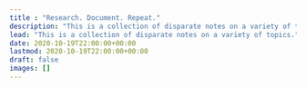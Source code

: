 ```yaml
---
title : "Research. Document. Repeat."
description: "This is a collection of disparate notes on a variety of topics."
lead: "This is a collection of disparate notes on a variety of topics."
date: 2020-10-19T22:00:00+00:00
lastmod: 2020-10-19T22:00:00+00:00
draft: false
images: []
---
```

